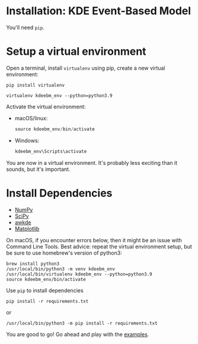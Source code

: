 Installation: KDE Event-Based Model
=================

You'll need `pip`.

Setup a virtual environment 
============

Open a terminal, install `virtualenv` using pip, create a new virtual environment:

```
pip install virtualenv
```

```
virtualenv kdeebm_env --python=python3.9
```

Activate the virtual environment:

* macOS/linux:
  ```javascript macOS/linux
  source kdeebm_env/bin/activate
  ```
* Windows:
  ```javascript Windows
  kdeebm_env\Scripts\activate
  ```

You are now in a virtual environment. It's probably less exciting than it sounds, but it's important.

Install Dependencies
============
- [NumPy](https://github.com/numpy/numpy)
- [SciPy](https://github.com/scipy/scipy)
- [awkde](https://github.com/noxtoby/awkde)
- [Matplotlib](https://github.com/matplotlib/matplotlib)

On macOS, if you encounter errors below, then it might be an issue with Command Line Tools. Best advice: repeat the virtual environment setup, but be sure to use homebrew's version of python3:

```
brew install python3
/usr/local/bin/python3 -m venv kdeebm_env 
/usr/local/bin/virtualenv kdeebm_env --python=python3.9
source kdeebm_env/bin/activate
```


Use `pip` to install dependencies

```
pip install -r requirements.txt
```
or
```
/usr/local/bin/python3 -m pip install -r requirements.txt
```

You are good to go! Go ahead and play with the [examples](examples).
